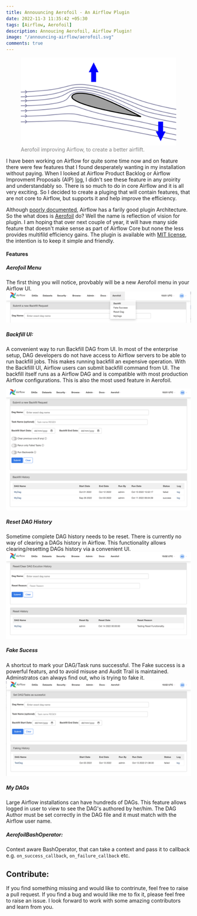 ```yaml
---
title: Annouuncing Aerofoil - An Airflow Plugin
date: 2022-11-3 11:35:42 +05:30
tags: [Airflow, Aerofoil]
description: Annoucing Aerofoil, Airflow Plugin!
image: "/announcing-airflow/aerofoil.svg"
comments: true
---
```

<figure>
<img src="aerofoil.svg" alt="confused">
<figcaption style="color: grey !important;"> 
	Aerofoil improving Airflow, to create a better airflift. 
</figcaption>
</figure>

I have been working on Airflow for quite some time now and on feature there were few features that I found desperately wanting in my installation without paying. When I looked at Airflow Product Backlog or Airflow Improvment Proposals (AIP) [log](https://cwiki.apache.org/confluence/display/AIRFLOW/Airflow+Improvement+Proposals), I didn't see these feature in any proirity and understandably so. There is so much to do in core Airflow and it is all very exciting. So I decided to create  a pluging that will contain features, that are not core to Airflow, but supports it and help improve the efficiency. 

Although  [poorly documented](https://airflow.apache.org/docs/apache-airflow/stable/plugins.html), Airflow has a farily good plugin Architecture. So the what does is [Aerofoil](https://github.com/anu2602/aerofoil) do? Well the name is reflection of vision for plugin. I am hoping that over next couple of year, it will have many side feature that doesn't make sense as part of Airflow Core but none the less provides multifild efficiency gains. The plugin is available with [MIT license](https://github.com/anu2602/aerofoil/blob/master/LICENSE.md), the intention is to keep it simple and friendly. 

#### Features

##### Aerofoil Menu
The first thing you will notice, provbably will be a new Aerofoil menu  in your Airflow UI. 
![img](screenshots/menu.png)

##### Backfill UI: 
A convenient way to run Backfill DAG from UI. In most of the enterprise setup, DAG developers do not have access to Airflow servers to be able to run backfill jobs. This makes running backfill an expensive operation. With the Backfilll UI, Airflow users can submit backfill command from UI. The backfill itself runs as a Airflow DAG and is compatible with most production Airflow configurations. This is also the most used feature in Aerofoil.

![img](screenshots/backfill.png)

##### Reset DAG History
Sometime complete DAG history needs to be reset. There is currently no way of clearing a DAGs history in Airflow. This functionality allows clearing/resetting DAGs history via a convenient UI.  
![img](screenshots/reset.png)

##### Fake Sucess
A shortcut to mark your DAG/Task runs successful. The Fake success is a powerful featurs, and to avoid misuse and Audit Trail is maintained. Adminstratos can always find out, who is trying to fake it. 
![img](screenshots/fake_success.png)

##### My DAGs
Large Airflow installations can have hundreds of DAGs. This feature allows logged in user to view to see the DAG's authored by her/him. The DAG Author must be set correctly in the DAG file and it must match with the Airflow user name. 


##### AerofoilBashOperator: 
Context aware BashOperator, that can take a context and pass it to callback e.g. `on_success_callback`, `on_failure_callback` etc. 


## Contribute:
If you find something missing and would like to contrinute, feel free to raise a pull request. If you find a bug and would like me to fix it, please feel free to raise an issue. I look forward to work with some amazing contributors and learn from you. 



